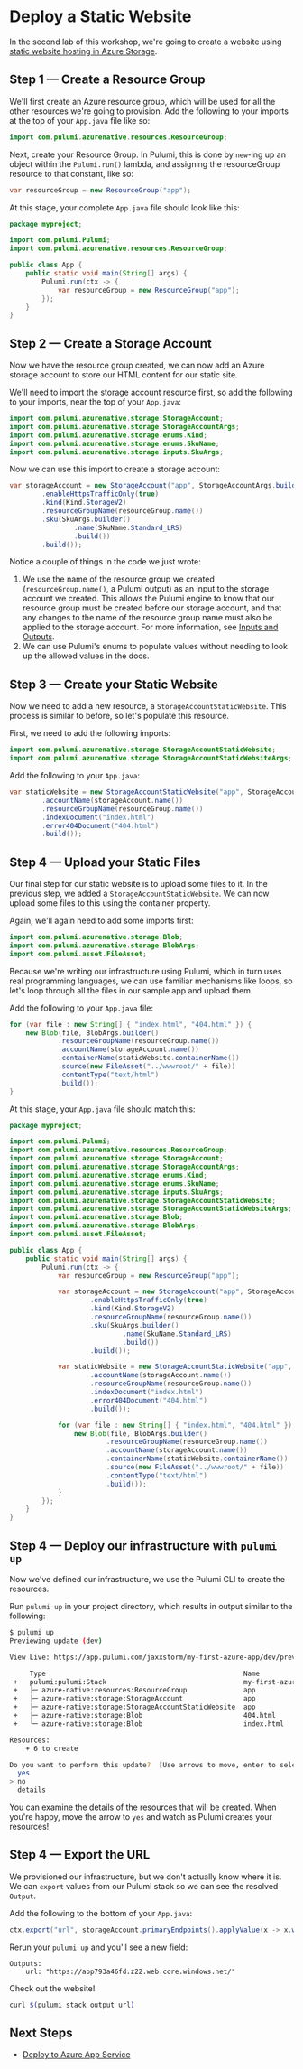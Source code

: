 # Deploy a Static Website

In the second lab of this workshop, we're going to create a website using [static website hosting in Azure Storage](https://docs.microsoft.com/en-us/azure/storage/blobs/storage-blob-static-website).

## Step 1 &mdash; Create a Resource Group

We'll first create an Azure resource group, which will be used for all the other resources we're going to provision. Add the following to your imports at the top of your `App.java` file like so:

```java
import com.pulumi.azurenative.resources.ResourceGroup;
```

Next, create your Resource Group. In Pulumi, this is done by `new`-ing up an object within the `Pulumi.run()` lambda, and assigning the resourceGroup resource to that constant, like so:

```java
var resourceGroup = new ResourceGroup("app");
```

At this stage, your complete `App.java` file should look like this:

```java
package myproject;

import com.pulumi.Pulumi;
import com.pulumi.azurenative.resources.ResourceGroup;

public class App {
    public static void main(String[] args) {
        Pulumi.run(ctx -> {
            var resourceGroup = new ResourceGroup("app");
        });
    }
}
```

## Step 2 &mdash; Create a Storage Account

Now we have the resource group created, we can now add an Azure storage account to store our HTML content for our static site.

We'll need to import the storage account resource first, so add the following to your imports, near the top of your `App.java`:

```java
import com.pulumi.azurenative.storage.StorageAccount;
import com.pulumi.azurenative.storage.StorageAccountArgs;
import com.pulumi.azurenative.storage.enums.Kind;
import com.pulumi.azurenative.storage.enums.SkuName;
import com.pulumi.azurenative.storage.inputs.SkuArgs;
```

Now we can use this import to create a storage account:

```java
var storageAccount = new StorageAccount("app", StorageAccountArgs.builder()
        .enableHttpsTrafficOnly(true)
        .kind(Kind.StorageV2)
        .resourceGroupName(resourceGroup.name())
        .sku(SkuArgs.builder()
                .name(SkuName.Standard_LRS)
                .build())
        .build());
```

Notice a couple of things in the code we just wrote:

1. We use the name of the resource group we created (`resourceGroup.name()`, a Pulumi output) as an input to the storage account we created. This allows the Pulumi engine to know that our resource group must be created before our storage account, and that any changes to the name of the resource group name must also be applied to the storage account. For more information, see [Inputs and Outputs](https://www.pulumi.com/docs/intro/concepts/inputs-outputs/).
1. We can use Pulumi's enums to populate values without needing to look up the allowed values in the docs.

## Step 3 &mdash; Create your Static Website

Now we need to add a new resource, a `StorageAccountStaticWebsite`. This process is similar to before, so let's populate this resource.

First, we need to add the following imports:

```java
import com.pulumi.azurenative.storage.StorageAccountStaticWebsite;
import com.pulumi.azurenative.storage.StorageAccountStaticWebsiteArgs;
```

Add the following to your `App.java`:

```java
var staticWebsite = new StorageAccountStaticWebsite("app", StorageAccountStaticWebsiteArgs.builder()
        .accountName(storageAccount.name())
        .resourceGroupName(resourceGroup.name())
        .indexDocument("index.html")
        .error404Document("404.html")
        .build());
```

## Step 4 &mdash; Upload your Static Files

Our final step for our static website is to upload some files to it. In the previous step, we added a `StorageAccountStaticWebsite`. We can now upload some files to this using the container property.

Again, we'll again need to add some imports first:

```java
import com.pulumi.azurenative.storage.Blob;
import com.pulumi.azurenative.storage.BlobArgs;
import com.pulumi.asset.FileAsset;
```

Because we're writing our infrastructure using Pulumi, which in turn uses real programming languages, we can use familiar mechanisms like loops, so let's loop through all the files in our sample app and upload them.

Add the following to your `App.java` file:

```java
for (var file : new String[] { "index.html", "404.html" }) {
    new Blob(file, BlobArgs.builder()
            .resourceGroupName(resourceGroup.name())
            .accountName(storageAccount.name())
            .containerName(staticWebsite.containerName())
            .source(new FileAsset("../wwwroot/" + file))
            .contentType("text/html")
            .build());
}
```

At this stage, your `App.java` file should match this:

```java
package myproject;

import com.pulumi.Pulumi;
import com.pulumi.azurenative.resources.ResourceGroup;
import com.pulumi.azurenative.storage.StorageAccount;
import com.pulumi.azurenative.storage.StorageAccountArgs;
import com.pulumi.azurenative.storage.enums.Kind;
import com.pulumi.azurenative.storage.enums.SkuName;
import com.pulumi.azurenative.storage.inputs.SkuArgs;
import com.pulumi.azurenative.storage.StorageAccountStaticWebsite;
import com.pulumi.azurenative.storage.StorageAccountStaticWebsiteArgs;
import com.pulumi.azurenative.storage.Blob;
import com.pulumi.azurenative.storage.BlobArgs;
import com.pulumi.asset.FileAsset;

public class App {
    public static void main(String[] args) {
        Pulumi.run(ctx -> {
            var resourceGroup = new ResourceGroup("app");

            var storageAccount = new StorageAccount("app", StorageAccountArgs.builder()
                    .enableHttpsTrafficOnly(true)
                    .kind(Kind.StorageV2)
                    .resourceGroupName(resourceGroup.name())
                    .sku(SkuArgs.builder()
                            .name(SkuName.Standard_LRS)
                            .build())
                    .build());

            var staticWebsite = new StorageAccountStaticWebsite("app", StorageAccountStaticWebsiteArgs.builder()
                    .accountName(storageAccount.name())
                    .resourceGroupName(resourceGroup.name())
                    .indexDocument("index.html")
                    .error404Document("404.html")
                    .build());

            for (var file : new String[] { "index.html", "404.html" }) {
                new Blob(file, BlobArgs.builder()
                        .resourceGroupName(resourceGroup.name())
                        .accountName(storageAccount.name())
                        .containerName(staticWebsite.containerName())
                        .source(new FileAsset("../wwwroot/" + file))
                        .contentType("text/html")
                        .build());
            }
        });
    }
}
```

## Step 4 &mdash; Deploy our infrastructure with `pulumi up`

Now we've defined our infrastructure, we use the Pulumi CLI to create the resources.

Run `pulumi up` in your project directory, which results in output similar to the following:

```bash
$ pulumi up
Previewing update (dev)

View Live: https://app.pulumi.com/jaxxstorm/my-first-azure-app/dev/previews/0978b65c-1918-43eb-8969-68540516660c

     Type                                                 Name                    Plan
 +   pulumi:pulumi:Stack                                  my-first-azure-app-dev  create
 +   ├─ azure-native:resources:ResourceGroup              app                     create
 +   ├─ azure-native:storage:StorageAccount               app                     create
 +   ├─ azure-native:storage:StorageAccountStaticWebsite  app                     create
 +   ├─ azure-native:storage:Blob                         404.html                create
 +   └─ azure-native:storage:Blob                         index.html              create

Resources:
    + 6 to create

Do you want to perform this update?  [Use arrows to move, enter to select, type to filter]
  yes
> no
  details
```

You can examine the details of the resources that will be created. When you're happy, move the arrow to `yes` and watch as Pulumi creates your resources!

## Step 4 &mdash; Export the URL

We provisioned our infrastructure, but we don't actually know where it is. We can `export` values from our Pulumi stack so we can see the resolved `Output`.

Add the following to the bottom of your `App.java`:

```java
ctx.export("url", storageAccount.primaryEndpoints().applyValue(x -> x.web()));
```

Rerun your `pulumi up` and you'll see a new field:

```text
Outputs:
    url: "https://app793a46fd.z22.web.core.windows.net/"
```

Check out the website!

```bash
curl $(pulumi stack output url)
```

## Next Steps

* [Deploy to Azure App Service](../lab-03/README.md)
